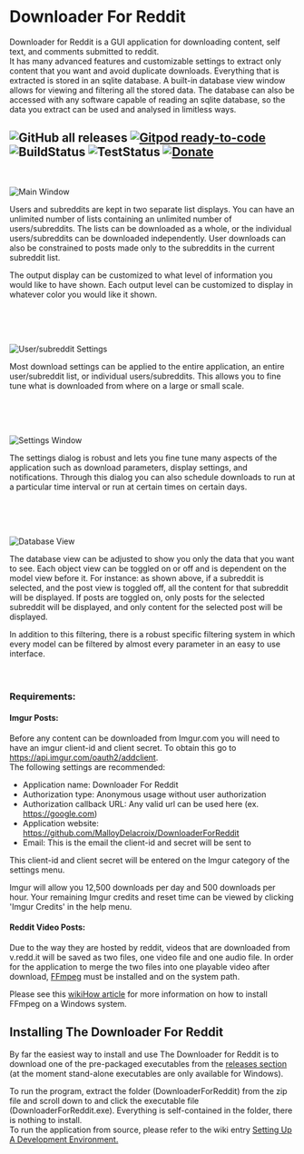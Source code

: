# Downloader For Reddit
Downloader for Reddit is a GUI application for downloading content, self text, and comments submitted to reddit.  
It has many advanced features and customizable settings to extract only content that you want and avoid duplicate 
downloads.  Everything that is extracted is stored in an sqlite database.  A built-in database view window allows for
viewing and filtering all the stored data.  The database can also be accessed with any software capable of reading 
an sqlite database, so the data you extract can be used and analysed in limitless ways.



![GitHub all releases](https://img.shields.io/github/downloads/malloydelacroix/downloaderforreddit/total)
[![Gitpod ready-to-code](https://img.shields.io/badge/Gitpod-ready--to--code-blue?logo=gitpod)](https://gitpod.io/#https://github.com/MalloyDelacroix/DownloaderForReddit)
![BuildStatus](https://github.com/MalloyDelacroix/DownloaderForReddit/workflows/Build/badge.svg)
![TestStatus](https://github.com/MalloyDelacroix/DownloaderForReddit/workflows/Test/badge.svg)
[![Donate](https://img.shields.io/badge/Donate-PayPal-blue.svg)](https://www.paypal.com/cgi-bin/webscr?cmd=_donations&business=XJQS23G9SN79G&currency_code=USD)
------------
<br>

![Main Window](https://imgur.com/759Job3.gif)


Users and subreddits are kept in two separate list displays.  You can have an unlimited number of lists containing an 
unlimited number of users/subreddits.  The lists can be downloaded as a whole, or the individual users/subreddits can be 
downloaded independently.  User downloads can also be constrained to posts made only to the subreddits in the current 
subreddit list.

The output display can be customized to what level of information you would like to have shown.  Each output level can
be customized to display in whatever color you would like it shown.

<br>
<br>
<br>

![User/subreddit Settings](https://imgur.com/MByBar8.png)

Most download settings can be applied to the entire application, an entire user/subreddit list, or individual 
users/subreddits. This allows you to fine tune what is downloaded from where on a large or small scale.

<br>
<br>
<br>

![Settings Window](https://imgur.com/cpfzx0n.png)

The settings dialog is robust and lets you fine tune many aspects of the application such as download parameters,
display settings, and notifications.  Through this dialog you can also schedule downloads to run at a particular time
interval or run at certain times on certain days.

<br>
<br>
<br>

![Database View](https://imgur.com/Lr4B8xL.gif)

The database view can be adjusted to show you only the data that you want to see.  Each object view can be toggled on or
off and is dependent on the model view before it.  For instance: as shown above, if a subreddit is selected, and the post
view is toggled off, all the content for that subreddit will be displayed.  If posts are toggled on, only posts for
the selected subreddit will be displayed, and only content for the selected post will be displayed.

In addition to this filtering, there is a robust specific filtering system in which every model can be filtered by 
almost every parameter in an easy to use interface.
<br>
<br>
<br>
### Requirements:

#### Imgur Posts:

Before any content can be downloaded from Imgur.com you will need to have an imgur client-id and client secret.
To obtain this go to https://api.imgur.com/oauth2/addclient.  
The following settings are recommended:
- Application name: Downloader For Reddit
- Authorization type: Anonymous usage without user authorization
- Authorization callback URL: Any valid url can be used here (ex. https://google.com) 
- Application website: https://github.com/MalloyDelacroix/DownloaderForReddit
- Email: This is the email the client-id and secret will be sent to

This client-id and client secret will be entered on the Imgur category of the settings menu.

Imgur will allow you 12,500 downloads per day and 500 downloads per hour. Your remaining Imgur credits and reset time 
can be viewed by clicking 'Imgur Credits' in the help menu.


#### Reddit Video Posts:

Due to the way they are hosted by reddit, videos that are downloaded from v.redd.it will be saved as two files, one 
video file and one audio file.  In order for the application to merge the two files into one playable video after 
download, [FFmpeg](https://www.ffmpeg.org/) must be installed and on the system path.

Please see this [wikiHow article](https://www.wikihow.com/Install-FFmpeg-on-Windows) for more information on how to 
install FFmpeg on a Windows system.


Installing The Downloader For Reddit
---------------------------------

By far the easiest way to install and use The Downloader for Reddit is to download one of the pre-packaged executables 
from the [releases section](https://github.com/MalloyDelacroix/DownloaderForReddit/releases) (at the moment stand-alone 
executables are only available for Windows).

To run the program, extract the folder (DownloaderForReddit) from the zip file and scroll down to and click the 
executable file (DownloaderForReddit.exe). Everything is self-contained in the folder, there is nothing to install.
<br>
To run the application from source, please refer to the wiki entry 
[Setting Up A Development Environment.](https://github.com/MalloyDelacroix/DownloaderForReddit/wiki/Setting-Up-A-Development-Environment)
